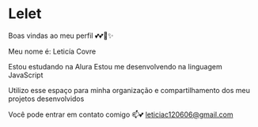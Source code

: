 # Lelet
Boas vindas ao meu perfil 💕💕🎀✨

Meu nome é: Leticía Covre

Estou estudando na Alura
Estou me desenvolvendo na linguagem JavaScript

Utilizo esse espaço para minha organização e compartilhamento dos meu projetos desenvolvidos

Você pode entrar em contato comigo 📫💕
leticiac120606@gmail.com
